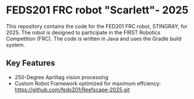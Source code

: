 # FEDS201 FRC robot "Scarlett"- 2025

This repository contains the code for the FED201 FRC robot, STINGRAY, for 2025. The robot is designed to participate in the FIRST Robotics Competition (FRC). The code is written in Java and uses the Gradle build system.

## Key Features
- 250-Degree Apriltag vision processing
- Custom Robot Framework optimized for maximum effciency: https://github.com/feds201/Reefscape-2025.git


